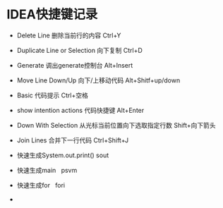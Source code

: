 IDEA快捷键记录
=
* Delete Line 删除当前行的内容  Ctrl+Y
* Duplicate Line or Selection 向下复制  Ctrl+D
* Generate 调出generate控制台  Alt+Insert
* Move Line Down/Up 向下/上移动代码  Alt+Shitf+up/down
* Basic 代码提示  Ctrl+空格
* show intention actions 代码快捷键 Alt+Enter

* Down With Selection 从光标当前位置向下选取指定行数 Shift+向下箭头
* Join Lines 合并下一行代码  Ctrl+Shift+J

* 快速生成System.out.print()  sout
* 快速生成main   psvm
* 快速生成for   fori
* 
